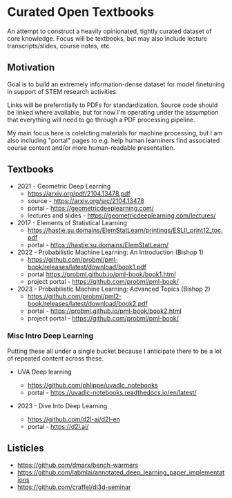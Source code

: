 # Curated Open Textbooks

An attempt to construct a heavily opinionated, tightly curated dataset of core knowledge. Focus will be textbooks, but may also include lecture transcripts/slides, course notes, etc.

## Motivation

Goal is to build an extremely information-dense dataset for model finetuning in support of STEM research activities.

Links will be preferntially to PDFs for standardization. Source code should be linked where available, but for now I'm operating under the assumption that everything will need to go through a PDF processing pipeline. 

My main focus here is colelcting materials for machine processing, but I am also including "portal" pages to e.g. help human learniners find associated course content and/or more human-readable presentation.

## Textbooks

* 2021 - Geometric Deep Learning
  * https://arxiv.org/pdf/2104.13478.pdf
  * source - https://arxiv.org/src/2104.13478
  * portal - https://geometricdeeplearning.com/
  * lectures and slides - https://geometricdeeplearning.com/lectures/
* 2017 - Elements of Statistical Learning
  * https://hastie.su.domains/ElemStatLearn/printings/ESLII_print12_toc.pdf
  * portal - https://hastie.su.domains/ElemStatLearn/
* 2022 - Probabilistic Machine Learning: An Introduction (Bishop 1)
  * https://github.com/probml/pml-book/releases/latest/download/book1.pdf
  * portal https://probml.github.io/pml-book/book1.html
  * project portal - https://github.com/probml/pml-book/
* 2023 - Probabilistic Machine Learning: Advanced Topics (Bishop 2)
  * https://github.com/probml/pml2-book/releases/latest/download/book2.pdf
  * portal - https://probml.github.io/pml-book/book2.html
  * project portal - https://github.com/probml/pml-book/

### Misc Intro Deep Learning

Putting these all under a single bucket because I anticipate there to be a lot of repeated content across these.

* UVA Deep learning
  * https://github.com/phlippe/uvadlc_notebooks
  * portal - https://uvadlc-notebooks.readthedocs.io/en/latest/

* 2023 - Dive Into Deep Learning
  * https://github.com/d2l-ai/d2l-en
  * portal - https://d2l.ai/


## Listicles

* https://github.com/dmarx/bench-warmers
* https://github.com/labmlai/annotated_deep_learning_paper_implementations
* https://github.com/craffel/dl3d-seminar

